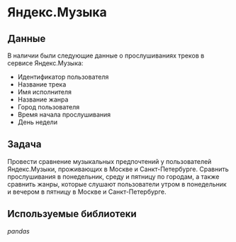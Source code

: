 # Яндекс.Музыка


## Данные

В наличии были следующие данные о прослушиваниях треков в сервисе Яндекс.Музыка:
- Идентификатор пользователя
- Название трека
- Имя исполнителя
- Название жанра
- Город пользователя
- Время начала прослушивания
- День недели

## Задача

Провести сравнение музыкальных предпочтений у пользователей Яндекс.Музыки, проживающих в Москве и Санкт-Петербурге. Сравнить прослушивания в понедельник, среду и пятницу по городам, а также сравнить жанры, которые слушают пользователи утром в понедельник и вечером в пятницу в Москве и Санкт-Петербурге.  

## Используемые библиотеки
*pandas*
